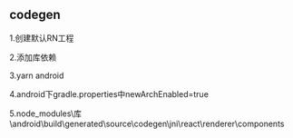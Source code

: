 ## codegen

1.创建默认RN工程

2.添加库依赖

3.yarn android

4.android下gradle.properties中newArchEnabled=true

5.node_modules\库\android\build\generated\source\codegen\jni\react\renderer\components


